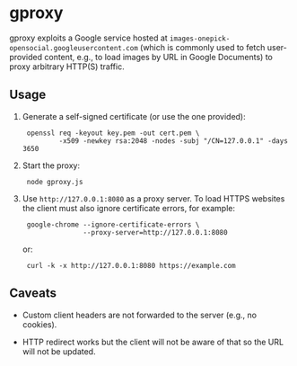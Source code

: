 gproxy
======

gproxy exploits a Google service hosted at
`images-onepick-opensocial.googleusercontent.com` (which is commonly used to
fetch user-provided content, e.g., to load images by URL in Google Documents) to
proxy arbitrary HTTP(S) traffic.

Usage
-----

1. Generate a self-signed certificate (or use the one provided):

        openssl req -keyout key.pem -out cert.pem \
                -x509 -newkey rsa:2048 -nodes -subj "/CN=127.0.0.1" -days 3650

2. Start the proxy:

        node gproxy.js

3. Use `http://127.0.0.1:8080` as a proxy server. To load HTTPS websites the
   client must also ignore certificate errors, for example:

        google-chrome --ignore-certificate-errors \
                      --proxy-server=http://127.0.0.1:8080

   or:

        curl -k -x http://127.0.0.1:8080 https://example.com

Caveats
-------

* Custom client headers are not forwarded to the server (e.g., no cookies).

* HTTP redirect works but the client will not be aware of that so the URL will
  not be updated.
